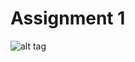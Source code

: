 # Assignment 1

 


![alt tag](https://cloud.githubusercontent.com/assets/16803700/18726251/2a25dfdc-8009-11e6-92be-7dff7c51df7a.PNG)
